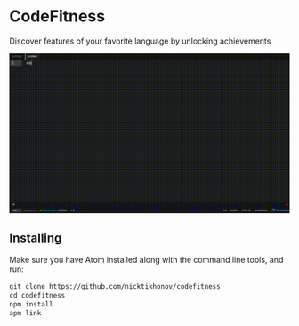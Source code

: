 # CodeFitness

Discover features of your favorite language by unlocking achievements

![helloworld achievement](demo.gif)

## Installing

Make sure you have Atom installed along with the command line tools, and run:

```
git clone https://github.com/nicktikhonov/codefitness
cd codefitness
npm install
apm link
```
